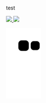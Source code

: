 <!--
**CabezaDelSapito/CabezaDelSapito** is a ✨ _special_ ✨ repository because its `README.md` (this file) appears on your GitHub profile.

Here are some ideas to get you started:

- 🔭 I’m currently working on ...
- 🌱 I’m currently learning ...
- 👯 I’m looking to collaborate on ...
- 🤔 I’m looking for help with ...
- 💬 Ask me about ...
- 📫 How to reach me: ...
- 😄 Pronouns: ...
- ⚡ Fun fact: ...
-->
test

<div>
  <a href="https://github.com/CabezaDelSapito">
  <img height="180em" src="https://github-readme-stats.vercel.app/api?username=CabezaDelSapito&show_icons=true&theme=dark&include_all_commits=true&count_private=true"/>
  <img height="180em" src="https://github-readme-stats.vercel.app/api/top-langs/?username=CabezaDelSapito&layout=compact&langs_count=16&theme=dark"/>
</div>

![Snake animation](https://github.com/CabezaDelSapito/CabezaDelSapito/blob/output/github-contribution-grid-snake.svg)
